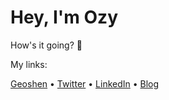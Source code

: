 # Hey, I'm Ozy

How's it going? 👋

My links:

[Geoshen](https://geoshen.com) •
[Twitter](https://twitter.com/ozywuli) •
[LinkedIn](www.linkedin.com/in/oscar-wu-a02096108) •
[Blog](https://ozywuli.com)


<img src="https://github-readme-stats.vercel.app/api?username=ozywuli&&show_icons=true" alt="" role="presentation" />
